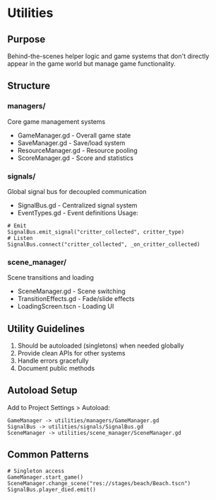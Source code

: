 # Utilities

## Purpose
Behind-the-scenes helper logic and game systems that don't directly appear in the game world but manage game functionality.

## Structure

### managers/
Core game management systems
- GameManager.gd - Overall game state
- SaveManager.gd - Save/load system
- ResourceManager.gd - Resource pooling
- ScoreManager.gd - Score and statistics

### signals/
Global signal bus for decoupled communication
- SignalBus.gd - Centralized signal system
- EventTypes.gd - Event definitions
Usage:
```gdscript
# Emit
SignalBus.emit_signal("critter_collected", critter_type)
# Listen
SignalBus.connect("critter_collected", _on_critter_collected)
```

### scene_manager/
Scene transitions and loading
- SceneManager.gd - Scene switching
- TransitionEffects.gd - Fade/slide effects
- LoadingScreen.tscn - Loading UI

## Utility Guidelines
1. Should be autoloaded (singletons) when needed globally
2. Provide clean APIs for other systems
3. Handle errors gracefully
4. Document public methods

## Autoload Setup
Add to Project Settings > Autoload:
```
GameManager -> utilities/managers/GameManager.gd
SignalBus -> utilities/signals/SignalBus.gd
SceneManager -> utilities/scene_manager/SceneManager.gd
```

## Common Patterns
```gdscript
# Singleton access
GameManager.start_game()
SceneManager.change_scene("res://stages/beach/Beach.tscn")
SignalBus.player_died.emit()
```